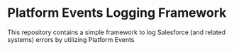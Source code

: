 # Platform Events Logging Framework
This repository contains a simple framework to log Salesforce (and related systems) errors by utilizing Platform Events 
